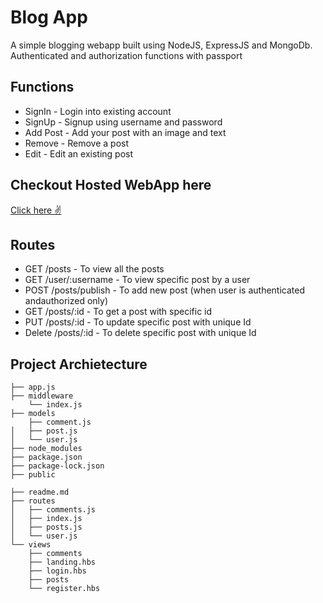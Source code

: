 # Blog App

A simple blogging webapp built using NodeJS, ExpressJS and MongoDb. Authenticated and authorization functions with passport

## Functions

- SignIn - Login into existing account
- SignUp - Signup using username and password
- Add Post - Add your post with an image and text
- Remove - Remove a post
- Edit - Edit an existing post

## Checkout Hosted WebApp here

[Click here ✌](https://tranquil-brook-25525.herokuapp.com)

## Routes

- GET /posts - To view all the posts
- GET /user/:username - To view specific post by a user
- POST /posts/publish - To add new post (when user is authenticated andauthorized only)
- GET /posts/:id - To get a post with specific id
- PUT /posts/:id - To update specific post with unique Id
- Delete /posts/:id - To delete specific post with unique Id

## Project Archietecture

```tree
├── app.js
├── middleware
    └── index.js
├── models
    ├── comment.js
│   ├── post.js
│   └── user.js
├── node_modules
├── package.json
├── package-lock.json
├── public

├── readme.md
├── routes
│   ├── comments.js
│   ├── index.js
│   ├── posts.js
│   └── user.js
└── views
    ├── comments
    ├── landing.hbs
    ├── login.hbs
    ├── posts
    └── register.hbs
```



